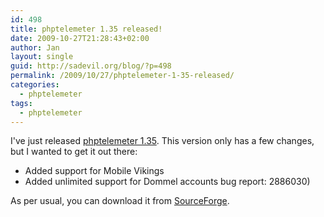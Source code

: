 ```yaml
---
id: 498
title: phptelemeter 1.35 released!
date: 2009-10-27T21:28:43+02:00
author: Jan
layout: single
guid: http://sadevil.org/blog/?p=498
permalink: /2009/10/27/phptelemeter-1-35-released/
categories:
  - phptelemeter
tags:
  - phptelemeter
---
```

I've just released [phptelemeter 1.35](http://phptelemeter.kcore.org/). This version only has a few changes, but I wanted to get it out there:

  * Added support for Mobile Vikings
  * Added unlimited support for Dommel accounts bug report: 2886030)

As per usual, you can download it from [SourceForge](http://sourceforge.net/projects/phptelemeter).